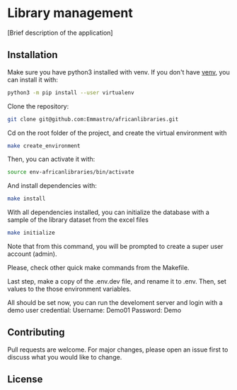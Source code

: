 # Library management

[Brief description of the application]

## Installation

Make sure you have python3 installed with venv. If you don't have [venv](https://packaging.python.org/guides/installing-using-pip-and-virtual-environments/), you can install it with:

```bash
python3 -m pip install --user virtualenv
```

Clone the repository:

```bash
git clone git@github.com:Emmastro/africanlibraries.git
```

Cd on the root folder of the project, and create the virtual environment with
```bash
make create_environment
```

Then, you can activate it with:
```bash
source env-africanlibraries/bin/activate
```

And install dependencies with:
```bash
make install
```
With all dependencies installed, you can initialize the database with a sample of the library dataset from the excel files

```bash
make initialize
```

Note that from this command, you will be prompted to create a super user account (admin).

Please, check other quick make commands from the Makefile.

Last step, make a copy of the .env.dev file, and rename it to .env. Then, set values to the those environment variables.

All should be set now, you can run the develoment server and login with a demo user credential: 
    Username: Demo01
    Password: Demo
## Contributing
Pull requests are welcome. For major changes, please open an issue first to discuss what you would like to change.


## License
